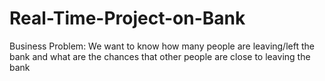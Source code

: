 # Real-Time-Project-on-Bank
Business Problem: We want to know how many people are leaving/left the bank and what are the chances that other people are close to leaving the bank
